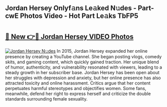 ## Jordan Hersey Onlyf𝚊ns Le𝚊ked N𝚞des - Part-cwE Photos Video - Hot Part Le𝚊ks TbFP5

# <h2><a href="http://ac45475.deff.icu/?id=Jordan+Hersey">🔗 New 👉🔴 Jordan Hersey VIDEO Photos</a></h2>

[![Jordan Hersey N𝚞des](https://i.imgur.com/rIISA9y.gif)](http://ac45475.deff.icu/?id=Jordan+Hersey)
In 2015, Jordan Hersey expanded her online presence by creating a YouTube channel. She began posting vlogs, comedy skits, and gaming content, which quickly gained traction. Her unique blend of humor, authenticity, and vulnerability resonated with viewers, leading to a steady growth in her subscriber base. Jordan Hersey has been open about her struggles with depression and anxiety, but her online presence has also attracted toxicity and online harassment. Critics argue that her content perpetuates harmful stereotypes and objectifies women. Some fans, meanwhile, defend her right to express herself and criticize the double standards surrounding female sexuality.
